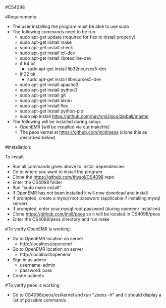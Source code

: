 #CS4098

#Requirements:
- The user installing the program must be able to use sudo
- The following commands need to be run
	- sudo apt-get update (required for flex to install properly)
	- sudo apt-get install make
	- sudo apt-get install check
	- sudo apt-get install tcl-dev
	- sudo apt-get install libreadline-dev
	- if 64 bit
		- sudo apt-get install lib32ncurses5-dev
	- if 32 bit
		- sudo apt-get install libncurses5-dev
	- sudo apt-get install apache2
	- sudo apt-get install python3
	- sudo apt-get install git
	- sudo apt-get install bison
	- sudo apt-get install flex
	- sudo apt-get install python-pip
	- sudo pip install https://github.com/hay/xml2json/zipball/master
- The following will be installed during setup:
	- OpenEMR (will be installed via our makefile)
	- The peos kernel at https://github.com/jnoll/peos (clone this as described below)
  
#Installation:

To install:
- Run all commands given above to install dependencies
- Go to where you want to install the program
- Clone the https://github.com/thysol/CS4098 repo
- Enter the CS4098 folder
- Run "sudo make install"
- If OpenEMR has not been installed it will now download and install
- If prompted, create a mysql root password (applicable if installing mysql server)
- If prompted, enter your mysql root password (during openemr installion)
- Clone https://github.com/jnoll/peos so it will be located in CS4098/peos
- Enter the CS4098/peos directory and run make

#To verify OpenEMR is working:

- Go to OpenEMR location on server 
	- http://localhost/openemr/
- Go to OpenEMR location on server 
	- http://localhost/openemr
- Sign in as admin
	- username: admin
	- password: pass
- Create patients

#To verify peos is working

- Go to CS4098/peos/os/kernel and run "./peos -h" and it should display a list of possible commands
